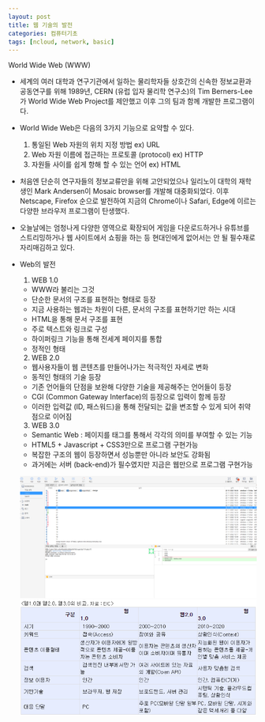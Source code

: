 ```yaml
---
layout: post
title: 웹 기술의 발전
categories: 컴퓨터기초
tags: [ncloud, network, basic]
---
```


World Wide Web (WWW)

- 세계의 여러 대학과 연구기관에서 일하는 물리학자들 상호간의 신속한 정보교환과 공동연구를 위해 1989년, CERN (유럽 입자 물리학 연구소)의 Tim Berners-Lee가 World Wide Web Project를 제안했고 이후 그의 팀과 함께 개발한 프로그램이다.
- World Wide Web은 다음의 3가지 기능으로 요약할 수 있다. 
    1. 통일된 Web 자원의 위치 지정 방법
    ex) URL
    2. Web 자원 이름에 접근하는 프로토콜 (protocol)
    ex) HTTP
    3. 자원들 사이를 쉽게 항해 할 수 있는 언어
    ex) HTML
- 처음엔 단순히 연구자들의 정보교류만을 위해 고안되었으나 일리노이 대학의 재학생인 Mark Andersen이 Mosaic browser를 개발해 대중화되었다. 이후 Netscape, Firefox 순으로 발전하여 지금의 Chrome이나 Safari, Edge에 이르는 다양한 브라우저 프로그램이 탄생했다.
- 오늘날에는 엄청나게 다양한 영역으로 확장되어 게임을 다운로드하거나 유튜브를 스트리밍하거나 웹 사이트에서 쇼핑을 하는 등 현대인에게 없어서는 안 될 필수재로 자리매김하고 있다.
- Web의 발전
    1. WEB 1.0
    - WWW라 불리는 그것
    - 단순한 문서의 구조를 표현하는 형태로 등장
    - 지금 사용하는 웹과는 차원이 다른, 문서의 구조를 표현하기만 하는 시대
    - HTML을 통해 문서 구조를 표현
    - 주로 텍스트와 링크로 구성
    - 하이퍼링크 기능을 통해 전세계 페이지를 통합
    - 정적인 형태
    2. WEB 2.0
    - 웹사용자들이 웹 콘텐츠를 만들어나가는 적극적인 자세로 변화
    - 동적인 형태의 기술 등장
    - 기존 언어들의 단점을 보완해 다양한 기술을 제공해주는 언어들이 등장
    - CGI (Common Gateway Interface)의 등장으로 입력이 함께 등장
    - 이러한 입력값 (ID, 패스워드)을 통해 전달되는 값을 변조할 수 있게 되어 취약점으로 이어짐
    3. WEB 3.0
    - Semantic Web : 페이지를 태그를 통해서 각각의 의미를 부여할 수 있는 기능
    - HTML5 + Javascript + CSS3만으로 프로그램 구현가능
    - 복잡한 구조의 웹이 등장하면서 성능뿐만 아니라 보안도 강화됨
    - 과거에는 서버 (back-end)가 필수였지만 지금은 웹만으로 프로그램 구현가능

    ![sourcetree](/image/sourcetree.png "sourcetree")
    ![web](/image/www.png "web")
